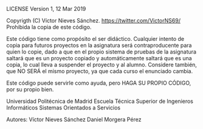  LICENSE
                        Version 1, 12 Mar 2019

Copyrigth (C) Víctor Nieves Sánchez. <https://twitter.com/VictorNS69/>
Prohibida la copia de este código.

Este código tiene como propósito el ser didáctico. Cualquier intento 
de copia para futuros proyectos en la asignatura será contraproducente 
para quien lo copie, dado a que en el propio sistema de pruebas de la 
asignatura saltará que es un proyecto copiado y automáticamente saltará
que es una copia, lo cual lleva a suspender el proyecto y al alumno.
Considere también, que NO SERÁ el mismo proyecto, ya que cada curso el 
enunciado cambia.

Este código puede servirle como ayuda, pero HAGA SU PROPIO CÓDIGO, por su 
propio bien.

Universidad Politécnica de Madrid
  Escuela Técnica Superior de Ingenieros Informáticos
    Sistemas Orientados a Servicios

Autores:
  Víctor Nieves Sánchez
  Daniel Morgera Pérez
